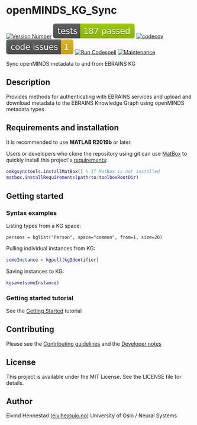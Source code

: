 # openMINDS_KG_Sync

[![Version Number](https://img.shields.io/github/v/release/ehennestad/openminds-kg-sync?label=version)](https://github.com/ehennestad/openminds-kg-sync/releases/latest)
[![MATLAB Tests](.github/badges/tests.svg)](https://github.com/ehennestad/openminds-kg-sync/actions/workflows/test-code.yml)
[![codecov](https://codecov.io/gh/ehennestad/openminds-kg-sync/graph/badge.svg?token=JZNUFC2953)](https://codecov.io/gh/ehennestad/openminds-kg-sync)
[![MATLAB Code Issues](.github/badges/code_issues.svg)](https://github.com/ehennestad/openminds-kg-sync/security/code-scanning)
[![Run Codespell](https://github.com/ehennestad/openminds-kg-sync/actions/workflows/run-codespell.yml/badge.svg)](https://github.com/ehennestad/openminds-kg-sync/actions/workflows/run-codespell.yml)
[![Maintenance](https://img.shields.io/badge/Maintained%3F-yes-green.svg)](https://gitHub.com/ehennestad/openminds-kg-sync/graphs/commit-activity)

Sync openMINDS metadata to and from EBRAINS KG

## Description

Provides methods for authenticating with EBRAINS services and upload and download metadata to the EBRAINS Knowledge Graph using openMINDS metadata types

## Requirements and installation
It is recommended to use **MATLAB R2019b** or later.

Users or developers who clone the repository using git can use [MatBox](https://github.com/ehennestad/MatBox) to quickly install this project's [requirements](./requirements.txt):

```matlab
omkgsynctools.installMatBox() % If MatBox is not installed
matbox.installRequirements(path/to/toolboxRootDir)
```

## Getting started

### Syntax examples

Listing types from a KG space:
```
persons = kglist("Person", space="common", from=1, size=20)
```

Pulling individual instances from KG:
``` matlab
someInstance = kgpull(kgIdentifier)
```

Saving instances to KG:
``` matlab
kgsave(someInstance)
```


### Getting started tutorial
See the [Getting Started](https://github.com/ehennestad/openminds-kg-sync/blob/main/docs/GettingStarted.md) tutorial

## Contributing
Please see the [Contributing guidelines](.github/CONTRIBUTING.md) and the [Developer notes](.github/DeveloperNotes.md)

## License

This project is available under the MIT License. See the LICENSE file for details.

## Author

Eivind Hennestad (eivihe@uio.no)
University of Oslo / Neural Systems
